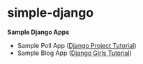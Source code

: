 # simple-django
**Sample Django Apps**
- Sample Poll App ([Django Project Tutorial](https://docs.djangoproject.com/en/1.11/intro/tutorial01/))
- Sample Blog App ([Django Girls Tutorial](https://tutorial.djangogirls.org/en/django_start_project/))

